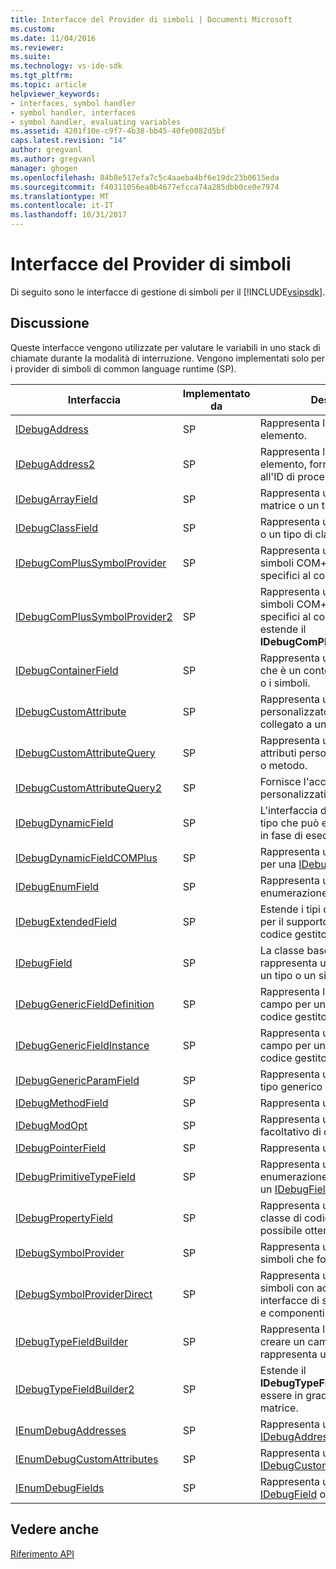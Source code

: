 ```yaml
---
title: Interfacce del Provider di simboli | Documenti Microsoft
ms.custom: 
ms.date: 11/04/2016
ms.reviewer: 
ms.suite: 
ms.technology: vs-ide-sdk
ms.tgt_pltfrm: 
ms.topic: article
helpviewer_keywords:
- interfaces, symbol handler
- symbol handler, interfaces
- symbol handler, evaluating variables
ms.assetid: 4201f10e-c9f7-4b38-bb45-40fe0082d5bf
caps.latest.revision: "14"
author: gregvanl
ms.author: gregvanl
manager: ghogen
ms.openlocfilehash: 84b8e517efa7c5c4aaeba4bf6e19dc23b0615eda
ms.sourcegitcommit: f40311056ea0b4677efcca74a285dbb0ce0e7974
ms.translationtype: MT
ms.contentlocale: it-IT
ms.lasthandoff: 10/31/2017
---
```

# <a name="symbol-provider-interfaces"></a>Interfacce del Provider di simboli
Di seguito sono le interfacce di gestione di simboli per il [!INCLUDE[vsipsdk](../../../extensibility/includes/vsipsdk_md.md)].  
  
## <a name="discussion"></a>Discussione  
 Queste interfacce vengono utilizzate per valutare le variabili in uno stack di chiamate durante la modalità di interruzione. Vengono implementati solo per i provider di simboli di common language runtime (SP).  
  
|Interfaccia|Implementato da|Descrizione|  
|---------------|--------------------|-----------------|  
|[IDebugAddress](../../../extensibility/debugger/reference/idebugaddress.md)|SP|Rappresenta l'indirizzo di un elemento.|  
|[IDebugAddress2](../../../extensibility/debugger/reference/idebugaddress2.md)|SP|Rappresenta l'indirizzo di un elemento, fornendo l'accesso all'ID di processo.|  
|[IDebugArrayField](../../../extensibility/debugger/reference/idebugarrayfield.md)|SP|Rappresenta un simbolo di matrice o un tipo di matrice.|  
|[IDebugClassField](../../../extensibility/debugger/reference/idebugclassfield.md)|SP|Rappresenta un simbolo di classe o un tipo di classe.|  
|[IDebugComPlusSymbolProvider](../../../extensibility/debugger/reference/idebugcomplussymbolprovider.md)|SP|Rappresenta un provider di simboli COM+ con metodi specifici al codice gestito.|  
|[IDebugComPlusSymbolProvider2](../../../extensibility/debugger/reference/idebugcomplussymbolprovider2.md)|SP|Rappresenta un provider di simboli COM+ con metodi specifici al codice gestito ed estende il **IDebugComPlusSymbolProvider**.|  
|[IDebugContainerField](../../../extensibility/debugger/reference/idebugcontainerfield.md)|SP|Rappresenta un simbolo o un tipo che è un contenitore per altri tipi o i simboli.|  
|[IDebugCustomAttribute](../../../extensibility/debugger/reference/idebugcustomattribute.md)|SP|Rappresenta un attributo personalizzato che può essere collegato a un simbolo.|  
|[IDebugCustomAttributeQuery](../../../extensibility/debugger/reference/idebugcustomattributequery.md)|SP|Rappresenta una query per gli attributi personalizzati per un tipo o metodo.|  
|[IDebugCustomAttributeQuery2](../../../extensibility/debugger/reference/idebugcustomattributequery2.md)|SP|Fornisce l'accesso agli attributi personalizzati su un simbolo.|  
|[IDebugDynamicField](../../../extensibility/debugger/reference/idebugdynamicfield.md)|SP|L'interfaccia di base per qualsiasi tipo che può essere determinato in fase di esecuzione.|  
|[IDebugDynamicFieldCOMPlus](../../../extensibility/debugger/reference/idebugdynamicfieldcomplus.md)|SP|Rappresenta un campo dinamico per una [IDebugBinder](../../../extensibility/debugger/reference/idebugbinder.md) oggetto.|  
|[IDebugEnumField](../../../extensibility/debugger/reference/idebugenumfield.md)|SP|Rappresenta un tipo di enumerazione.|  
|[IDebugExtendedField](../../../extensibility/debugger/reference/idebugextendedfield.md)|SP|Estende i tipi di campi disponibili per il supporto dei generics codice gestito.|  
|[IDebugField](../../../extensibility/debugger/reference/idebugfield.md)|SP|La classe base per tutti i campi. rappresenta una descrizione di un tipo o un simbolo.|  
|[IDebugGenericFieldDefinition](../../../extensibility/debugger/reference/idebuggenericfielddefinition.md)|SP|Rappresenta la definizione di un campo per un tipo generico di codice gestito.|  
|[IDebugGenericFieldInstance](../../../extensibility/debugger/reference/idebuggenericfieldinstance.md)|SP|Rappresenta un'istanza di un campo per un tipo generico di codice gestito.|  
|[IDebugGenericParamField](../../../extensibility/debugger/reference/idebuggenericparamfield.md)|SP|Rappresenta un parametro per un tipo generico di codice gestito.|  
|[IDebugMethodField](../../../extensibility/debugger/reference/idebugmethodfield.md)|SP|Rappresenta un metodo.|  
|[IDebugModOpt](../../../extensibility/debugger/reference/idebugmodopt.md)|SP|Rappresenta un modificatore facoltativo di debug.|  
|[IDebugPointerField](../../../extensibility/debugger/reference/idebugpointerfield.md)|SP|Rappresenta un puntatore.|  
|[IDebugPrimitiveTypeField](../../../extensibility/debugger/reference/idebugprimitivetypefield.md)|SP|Rappresenta un valore di enumerazione di tipo primitivo da un [IDebugField](../../../extensibility/debugger/reference/idebugfield.md) interfaccia.|  
|[IDebugPropertyField](../../../extensibility/debugger/reference/idebugpropertyfield.md)|SP|Rappresenta una proprietà di una classe di codice gestito che è possibile ottenere o impostare.|  
|[IDebugSymbolProvider](../../../extensibility/debugger/reference/idebugsymbolprovider.md)|SP|Rappresenta un provider di simboli che fornisce tipi e simboli.|  
|[IDebugSymbolProviderDirect](../../../extensibility/debugger/reference/idebugsymbolproviderdirect.md)|SP|Rappresenta un provider di simboli con accesso diretto alle interfacce di simbolo di metadati e componenti di base.|  
|[IDebugTypeFieldBuilder](../../../extensibility/debugger/reference/idebugtypefieldbuilder.md)|SP|Rappresenta la possibilità di creare un campo che rappresenta un tipo.|  
|[IDebugTypeFieldBuilder2](../../../extensibility/debugger/reference/idebugtypefieldbuilder2.md)|SP|Estende il **IDebugTypeFieldBuilder** per essere in grado di creare tipi di matrice.|  
|[IEnumDebugAddresses](../../../extensibility/debugger/reference/ienumdebugaddresses.md)|SP|Rappresenta una raccolta di [IDebugAddress](../../../extensibility/debugger/reference/idebugaddress.md) oggetti.|  
|[IEnumDebugCustomAttributes](../../../extensibility/debugger/reference/ienumdebugcustomattributes.md)|SP|Rappresenta una raccolta di [IDebugCustomAttribute](../../../extensibility/debugger/reference/idebugcustomattribute.md) oggetti.|  
|[IEnumDebugFields](../../../extensibility/debugger/reference/ienumdebugfields.md)|SP|Rappresenta una raccolta di [IDebugField](../../../extensibility/debugger/reference/idebugfield.md) oggetti.|  
  
## <a name="see-also"></a>Vedere anche  
 [Riferimento API](../../../extensibility/debugger/reference/api-reference-visual-studio-debugging.md)